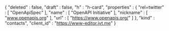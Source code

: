 {
  "deleted" : false,
  "draft" : false,
  "h" : "h-card",
  "properties" : {
    "rel=twitter" : [ "OpenApiSpec" ],
    "name" : [ "OpenAPI Initiative" ],
    "nickname" : [ "www.openapis.org" ],
    "url" : [ "https://www.openapis.org/" ]
  },
  "kind" : "contacts",
  "client_id" : "https://www-editor.jvt.me"
}
